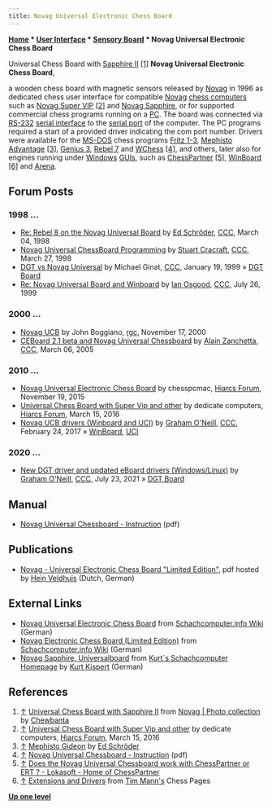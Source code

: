 ```yaml
---
title: Novag Universal Electronic Chess Board
---
```

**[Home](Home "Home") \* [User Interface](User_Interface "User Interface") \* [Sensory Board](Sensory_Board "Sensory Board") \* Novag Universal Electronic Chess Board**



 [](https://www.flickr.com/photos/10261668@N05/858169517/in/album-72157600922171918/) Universal Chess Board with [Sapphire II](Novag_Sapphire#II "Novag Sapphire") <a id="cite-note-1" href="#cite-ref-1">[1]</a> 
**Novag Universal Electronic Chess Board**,  

a wooden chess board with magnetic sensors released by [Novag](Novag "Novag") in 1996 as dedicated chess user interface for compatible [Novag](Novag "Novag") [chess computers](Dedicated_Chess_Computers "Dedicated Chess Computers") such as [Novag Super VIP](index.php?title=Novag_Super_VIP&action=edit&redlink=1 "Novag Super VIP (page does not exist)") <a id="cite-note-2" href="#cite-ref-2">[2]</a> and [Novag Sapphire](Novag_Sapphire "Novag Sapphire"), or for supported commercial chess programs running on a [PC](IBM_PC "IBM PC"). The board was connected via [RS-232](https://en.wikipedia.org/wiki/RS-232) [serial interface](https://en.wikipedia.org/wiki/Serial_communication) to the [serial port](https://en.wikipedia.org/wiki/Serial_port) of the computer. The PC programs required a start of a provided driver indicating the com port number. Drivers were available for the [MS-DOS](MS-DOS "MS-DOS") chess programs [Fritz 1-3](Fritz "Fritz"), [Mephisto Advantage](Gideon#MephistoGideon "Gideon") <a id="cite-note-3" href="#cite-ref-3">[3]</a>, [Genius 3](Chess_Genius "Chess Genius"), [Rebel 7](Rebel "Rebel") and [WChess](WChess "WChess") <a id="cite-note-4" href="#cite-ref-4">[4]</a>, and others, later also for engines running under [Windows](Windows "Windows") [GUIs](GUI "GUI"), such as [ChessPartner](ChessPartner "ChessPartner") <a id="cite-note-5" href="#cite-ref-5">[5]</a>, [WinBoard](WinBoard "WinBoard") <a id="cite-note-6" href="#cite-ref-6">[6]</a> and [Arena](Arena "Arena"). 



## Forum Posts


### 1998 ...


* [Re: Rebel 8 on the Novag Universal Board](https://www.stmintz.com/ccc/index.php?id=15467) by [Ed Schröder](Ed_Schroder "Ed Schroder"), [CCC](CCC "CCC"), March 04, 1998
* [Novag Universal ChessBoard Programming](https://www.stmintz.com/ccc/index.php?id=16178) by [Stuart Cracraft](Stuart_Cracraft "Stuart Cracraft"), [CCC](CCC "CCC"), March 27, 1998
* [DGT vs Novag Universal](https://www.stmintz.com/ccc/index.php?id=40092) by Michael Ginat, [CCC](CCC "CCC"), January 19, 1999 » [DGT Board](DGT_Board "DGT Board")
* [Re: Novag Universal Board and Winboard](https://www.stmintz.com/ccc/index.php?id=62243) by [Ian Osgood](Ian_Osgood "Ian Osgood"), [CCC](CCC "CCC"), July 26, 1999


### 2000 ...


* [Novag UCB](https://groups.google.com/g/rec.games.chess/c/eBYA5GMLbzk/m/6yXb3H1lYBAJ) by John Boggiano, [rgc](Computer_Chess_Forums "Computer Chess Forums"), November 17, 2000
* [CEBoard 2.1 beta and Novag Universal Chessboard](https://www.stmintz.com/ccc/index.php?id=415587) by [Alain Zanchetta](index.php?title=Alain_Zanchetta&action=edit&redlink=1 "Alain Zanchetta (page does not exist)"), [CCC](CCC "CCC"), March 06, 2005


### 2010 ...


* [Novag Universal Electronic Chess Board](http://www.hiarcs.net/forums/viewtopic.php?t=7518) by chesspcmac, [Hiarcs Forum](Computer_Chess_Forums "Computer Chess Forums"), November 19, 2015
* [Universal Chess Board with Super Vip and other](http://www.hiarcs.net/forums/viewtopic.php?t=7725) by dedicate computers, [Hiarcs Forum](Computer_Chess_Forums "Computer Chess Forums"), March 15, 2016
* [Novag UCB drivers (Winboard and UCI)](http://www.talkchess.com/forum/viewtopic.php?t=63256) by [Graham O'Neill](index.php?title=Graham_O%27Neill&action=edit&redlink=1 "Graham O'Neill (page does not exist)"), [CCC](CCC "CCC"), February 24, 2017 » [WinBoard](WinBoard "WinBoard"), [UCI](UCI "UCI")


### 2020 ...


* [New DGT driver and updated eBoard drivers (Windows/Linux)](http://www.talkchess.com/forum3/viewtopic.php?f=2&t=77783) by [Graham O'Neill](index.php?title=Graham_O%27Neill&action=edit&redlink=1 "Graham O'Neill (page does not exist)"), [CCC](CCC "CCC"), July 23, 2021 » [DGT Board](DGT_Board "DGT Board")


## Manual


* [Novag Universal Chessboard - Instruction](http://s3.chesshouse.com/manuals/novag-universal-chessboard-chess-computer-manual.pdf) (pdf)


## Publications


* [Novag - Universal Electronic Chess Board "Limited Edition"](http://www.schaakcomputers.nl/hein_veldhuis/database/files/10-2001%20%5BL-0801%5D%20Novag%20-%20Universal%20Electronic%20Chess%20Board%20Limited%20Edition.pdf), pdf hosted by [Hein Veldhuis](Hein_Veldhuis "Hein Veldhuis") (Dutch, German)


## External Links


* [Novag Universal Electronic Chess Board](https://www.schach-computer.info/wiki/index.php?title=Novag_Universal_Electronic_Chess_Board) from [Schachcomputer.info Wiki](https://www.schach-computer.info/wiki/index.php/Hauptseite_En) (German)
* [Novag Electronic Chess Board (Limited Edition)](https://www.schach-computer.info/wiki/index.php?title=Novag_Electronic_Chess_Board_%28Limited_Edition%29) from [Schachcomputer.info Wiki](https://www.schach-computer.info/wiki/index.php/Hauptseite_En) (German)
* [Novag Sapphire, Universalboard](http://www.schachcomputer.at/sapphire.htm) from [Kurt´s Schachcomputer Homepage](http://www.schachcomputer.at/index.htm) by [Kurt Kispert](Kurt_Kispert "Kurt Kispert") (German)


## References


1. <a id="cite-ref-1" href="#cite-note-1">↑</a> [Universal Chess Board with Sapphire II](https://www.flickr.com/photos/10261668@N05/858169517/in/album-72157600922171918/) from [Novag | Photo collection](http://www.flickr.com/photos/10261668@N05/sets/72157600922171918/) by [Chewbanta](Steve_Blincoe "Steve Blincoe")
2. <a id="cite-ref-2" href="#cite-note-2">↑</a>  [Universal Chess Board with Super Vip and other](http://www.hiarcs.net/forums/viewtopic.php?t=7725) by dedicate computers, [Hiarcs Forum](Computer_Chess_Forums "Computer Chess Forums"), March 15, 2016
3. <a id="cite-ref-3" href="#cite-note-3">↑</a> [Mephisto Gideon](http://rebel13.nl/dos/mephisto%20gideon.html) by [Ed Schröder](Ed_Schroder "Ed Schroder")
4. <a id="cite-ref-4" href="#cite-note-4">↑</a> [Novag Universal Chessboard - Instruction](http://s3.chesshouse.com/manuals/novag-universal-chessboard-chess-computer-manual.pdf) (pdf)
5. <a id="cite-ref-5" href="#cite-note-5">↑</a> [Does the Novag Universal Chessboard work with ChessPartner or ERT ? - Lokasoft - Home of ChessPartner](http://www.lokasoft.nl/does-the-novag-universal-chessboard-work-with-chesspartner-or-ert-.aspx)
6. <a id="cite-ref-6" href="#cite-note-6">↑</a> [Extensions and Drivers](http://www.tim-mann.org/extensions.html#sensory) from [Tim Mann's](Tim_Mann "Tim Mann") Chess Pages

**[Up one level](Sensory_Board "Sensory Board")**







 
